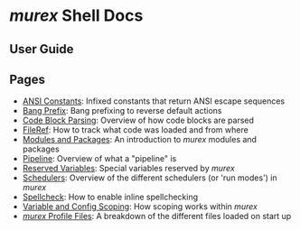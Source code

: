 # _murex_ Shell Docs

## User Guide

## Pages

* [ANSI Constants](user-guide/ansi.md):
  Infixed constants that return ANSI escape sequences
* [Bang Prefix](user-guide/bang-prefix.md):
  Bang prefixing to reverse default actions
* [Code Block Parsing](user-guide/code-block.md):
  Overview of how code blocks are parsed
* [FileRef](user-guide/fileref.md):
  How to track what code was loaded and from where
* [Modules and Packages](user-guide/modules.md):
  An introduction to _murex_ modules and packages
* [Pipeline](user-guide/pipeline.md):
  Overview of what a "pipeline" is
* [Reserved Variables](user-guide/reserved-vars.md):
  Special variables reserved by _murex_
* [Schedulers](user-guide/schedulers.md):
  Overview of the different schedulers (or 'run modes') in _murex_
* [Spellcheck](user-guide/spellcheck.md):
  How to enable inline spellchecking
* [Variable and Config Scoping](user-guide/scoping.md):
  How scoping works within _murex_
* [_murex_ Profile Files](user-guide/profile.md):
  A breakdown of the different files loaded on start up